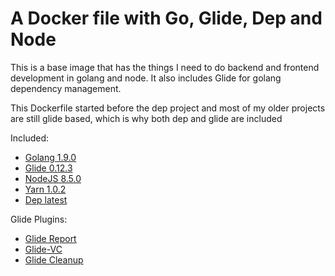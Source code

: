 A Docker file with Go, Glide, Dep and Node
==========================================

This is a base image that has the things I need to do backend and frontend development in golang and node. It also includes Glide for golang dependency management.

This Dockerfile started before the dep project and most of my older projects are still glide based, which is why both dep and glide are included

Included:
* [Golang 1.9.0](https://golang.org/)
* [Glide 0.12.3](https://github.com/Masterminds/glide)
* [NodeJS 8.5.0](https://nodejs.org/en/)
* [Yarn 1.0.2](https://yarnpkg.com/)
* [Dep latest](https://github.com/golang/dep)

Glide Plugins:
* [Glide Report](https://github.com/Masterminds/glide-report)
* [Glide-VC](https://github.com/sgotti/glide-vc)
* [Glide Cleanup](https://github.com/ngdinhtoan/glide-cleanup)


